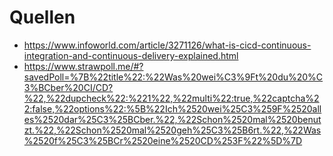 # Quellen
* https://www.infoworld.com/article/3271126/what-is-cicd-continuous-integration-and-continuous-delivery-explained.html
* https://www.strawpoll.me/#?savedPoll=%7B%22title%22:%22Was%20wei%C3%9Ft%20du%20%C3%BCber%20CI/CD?%22,%22dupcheck%22:%221%22,%22multi%22:true,%22captcha%22:false,%22options%22:%5B%22Ich%2520wei%25C3%259F%2520alles%2520dar%25C3%25BCber.%22,%22Schon%2520mal%2520benutzt.%22,%22Schon%2520mal%2520geh%25C3%25B6rt.%22,%22Was%2520f%25C3%25BCr%2520eine%2520CD%253F%22%5D%7D